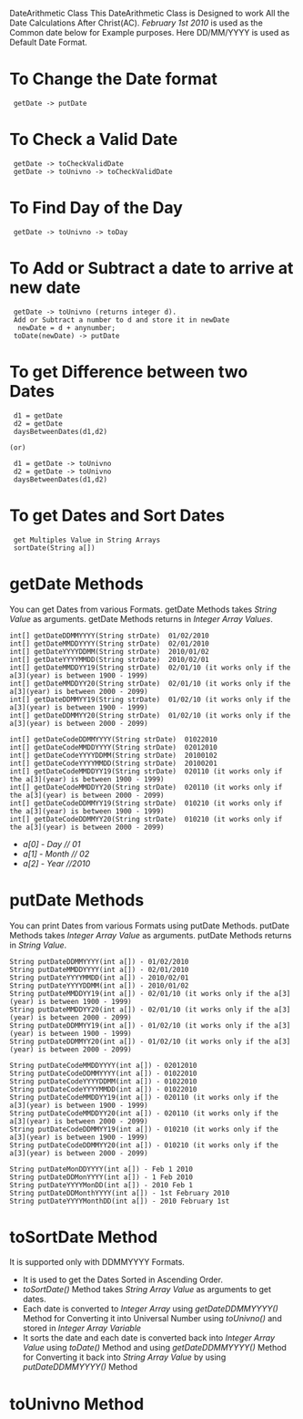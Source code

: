 DateArithmetic Class
This DateArithmetic Class is Designed to work All the Date Calculations After Christ(AC). *February 1st 2010* is used as the Common date below for Example purposes. Here DD/MM/YYYY is used as Default Date Format.

# To Change the Date format

     getDate -> putDate

# To Check a Valid Date

     getDate -> toCheckValidDate
     getDate -> toUnivno -> toCheckValidDate

# To Find Day of the Day

     getDate -> toUnivno -> toDay

# To Add or Subtract a date to arrive at new date

     getDate -> toUnivno (returns integer d).
     Add or Subtract a number to d and store it in newDate
      newDate = d + anynumber;
     toDate(newDate) -> putDate

# To get Difference between two Dates

     d1 = getDate
     d2 = getDate
     daysBetweenDates(d1,d2)

    (or)

     d1 = getDate -> toUnivno
     d2 = getDate -> toUnivno
     daysBetweenDates(d1,d2)

# To get Dates and Sort Dates

     get Multiples Value in String Arrays
     sortDate(String a[])




# getDate Methods
  You can get Dates from various Formats. getDate Methods takes *String Value* as arguments. getDate Methods returns in *Integer Array Values*.


    int[] getDateDDMMYYYY(String strDate)  01/02/2010
    int[] getDateMMDDYYYY(String strDate)  02/01/2010  
    int[] getDateYYYYDDMM(String strDate)  2010/01/02
    int[] getDateYYYYMMDD(String strDate)  2010/02/01
    int[] getDateMMDDYY19(String strDate)  02/01/10 (it works only if the a[3](year) is between 1900 - 1999)
    int[] getDateMMDDYY20(String strDate)  02/01/10 (it works only if the a[3](year) is between 2000 - 2099)
    int[] getDateDDMMYY19(String strDate)  01/02/10 (it works only if the a[3](year) is between 1900 - 1999)
    int[] getDateDDMMYY20(String strDate)  01/02/10 (it works only if the a[3](year) is between 2000 - 2099)

    int[] getDateCodeDDMMYYYY(String strDate)  01022010
    int[] getDateCodeMMDDYYYY(String strDate)  02012010  
    int[] getDateCodeYYYYDDMM(String strDate)  20100102
    int[] getDateCodeYYYYMMDD(String strDate)  20100201
    int[] getDateCodeMMDDYY19(String strDate)  020110 (it works only if the a[3](year) is between 1900 - 1999)
    int[] getDateCodeMMDDYY20(String strDate)  020110 (it works only if the a[3](year) is between 2000 - 2099)
    int[] getDateCodeDDMMYY19(String strDate)  010210 (it works only if the a[3](year) is between 1900 - 1999)
    int[] getDateCodeDDMMYY20(String strDate)  010210 (it works only if the a[3](year) is between 2000 - 2099)

   * *a[0] - Day   // 01*
   * *a[1] - Month // 02*
   * *a[2] - Year  //2010*

# putDate Methods
  You can print Dates from various Formats using putDate Methods. putDate Methods takes *Integer Array Value* as arguments. putDate Methods returns in *String Value*.

    String putDateDDMMYYYY(int a[]) - 01/02/2010
    String putDateMMDDYYYY(int a[]) - 02/01/2010
    String putDateYYYYMMDD(int a[]) - 2010/02/01
    String putDateYYYYDDMM(int a[]) - 2010/01/02
    String putDateMMDDYY19(int a[]) - 02/01/10 (it works only if the a[3](year) is between 1900 - 1999)
    String putDateMMDDYY20(int a[]) - 02/01/10 (it works only if the a[3](year) is between 2000 - 2099)
    String putDateDDMMYY19(int a[]) - 01/02/10 (it works only if the a[3](year) is between 1900 - 1999)
    String putDateDDMMYY20(int a[]) - 01/02/10 (it works only if the a[3](year) is between 2000 - 2099)

    String putDateCodeMMDDYYYY(int a[]) - 02012010
    String putDateCodeDDMMYYYY(int a[]) - 01022010
    String putDateCodeYYYYDDMM(int a[]) - 01022010
    String putDateCodeYYYYMMDD(int a[]) - 01022010
    String putDateCodeMMDDYY19(int a[]) - 020110 (it works only if the a[3](year) is between 1900 - 1999)
    String putDateCodeMMDDYY20(int a[]) - 020110 (it works only if the a[3](year) is between 2000 - 2099)
    String putDateCodeDDMMYY19(int a[]) - 010210 (it works only if the a[3](year) is between 1900 - 1999)
    String putDateCodeDDMMYY20(int a[]) - 010210 (it works only if the a[3](year) is between 2000 - 2099)

    String putDateMonDDYYYY(int a[]) - Feb 1 2010
    String putDateDDMonYYYY(int a[]) - 1 Feb 2010
    String putDateYYYYMonDD(int a[]) - 2010 Feb 1
    String putDateDDMonthYYYY(int a[]) - 1st February 2010
    String putDateYYYYMonthDD(int a[]) - 2010 February 1st

# toSortDate Method

  It is supported only with DDMMYYYY Formats.
  * It is used to get the Dates Sorted in Ascending Order.
  * *toSortDate()* Method takes *String Array Value* as arguments to get dates.
  * Each date is converted to *Integer Array* using *getDateDDMMYYYY()* Method for Converting it into Universal Number using *toUnivno()* and stored in *Integer Array Variable*
  * It sorts the date and each date is converted back into *Integer Array Value* using *toDate()* Method and using *getDateDDMMYYYY()* Method for Converting it back into *String Array Value* by using *putDateDDMMYYYY()* Method


# toUnivno Method
